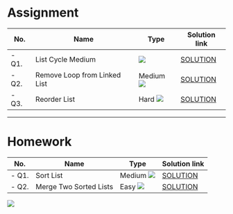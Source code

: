 # Assignment

| No.   | Name                         | Type                                                        | Solution link                                                                     |
|-------|------------------------------|-------------------------------------------------------------|-----------------------------------------------------------------------------------|
| - Q1. | List Cycle Medium            | [![](https://img.shields.io/badge/-MEDIUM-yellow)]()        | [SOLUTION](src/main/java/com/scaler/dsa/assignment/ListCycle.java)                |
| - Q2. | Remove Loop from Linked List | Medium [![](https://img.shields.io/badge/-MEDIUM-yellow)]() | [SOLUTION](src/main/java/com/scaler/dsa/assignment/RemoveLoopfromLinkedList.java) |
| - Q3. | Reorder List                 | Hard  [![](https://img.shields.io/badge/-HARD-red)]()       | [SOLUTION](src/main/java/com/scaler/dsa/assignment/ReorderList.java)              |

*** 

# Homework

| No.   | Name                   | Type                                                        | Solution link                                                              |
|-------|------------------------|-------------------------------------------------------------|----------------------------------------------------------------------------|
| - Q1. | Sort List              | Medium [![](https://img.shields.io/badge/-MEDIUM-yellow)]() | [SOLUTION](src/main/java/com/scaler/dsa/homework/SortList.java)            |
| - Q2. | Merge Two Sorted Lists | Easy [![](https://img.shields.io/badge/-EASY-green)]()      | [SOLUTION](src/main/java/com/scaler/dsa/homework/MergeTwoSortedLists.java) |

[![](https://img.shields.io/badge/github-blue?style=for-the-badge)](https://github.com/pashmash372)

